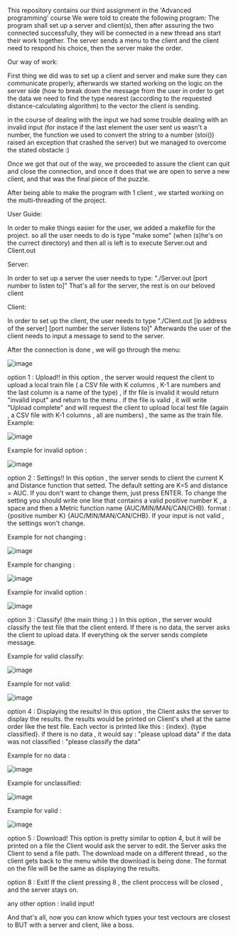 This repository contains our third assignment in the 'Advanced programming' course
We were told to create the following program:
The program shall set up a server and client(s), then after assuring the two connected successfully, they will be connected in a new thread ans start their work together. The server sends a menu to the client and the client need to respond his choice, then the server make the order.


Our way of work:

First thing we did was to set up a client and server and make sure they can communicate properly, afterwards we started working on the logic on the server side (how to break down the message from the user in order to get the data we need to find the type nearest (according to the requested distance-calculating algorithm) to the vector the client is sending.

in the course of dealing with the input we had some trouble dealing with an invalid input (for instace if the last element the user sent us wasn't a number, the function we used to convert the string to a number (stoi()) raised an exception that crashed the server) but we managed to overcome the stated obstacle :)

Once we got that out of the way, we proceeded to assure the client can quit and close the connection, and once it does that we are open to serve a new client, and that was the final piece of the puzzle.

After being able to make the program with 1 client , we started working on the multi-threading of the project.

User Guide:

In order to make things easier for the user, we added a makefile for the project. so all the user needs to do is type "make some" (when (s)he's on the currect directory) and then all is left is to execute Server.out and Client.out

Server:

In order to set up a server the user needs to type: "./Server.out [port number to listen to]" That's all for the server, the rest is on our beloved client

Client:

In order to set up the client, the user needs to type "./Client.out [ip address of the server] [port number the server listens to]" Afterwards the user of the client needs to input a message to send to the server.

After the connection is done , we will go through the menu:

![image](https://user-images.githubusercontent.com/118102450/214791213-26bc17dc-68a1-4569-bc94-299afe72275d.png)

option 1 : Upload!!
in this option , the server would request the client to upload a local train file ( a CSV file with K columns , K-1 are numbers and the last column is a name of the type) , if thr file is invalid it would return "invalid input" and return to the menu . if the file is valid , it will write "Upload complete" and will request the client to upload local test file (again ,  a CSV file with K-1 columns , all are numbers) , the same as the train file.
Example:

![image](https://user-images.githubusercontent.com/118102450/214792662-3090db21-a10e-4e44-bfe2-5673df0d939f.png)

Example for invalid option :

![image](https://user-images.githubusercontent.com/118102450/214793000-782a3d71-afd1-448c-b517-2a393f374904.png)

option 2 : Settings!!
In this option , the server sends to client the current K and Distance function that setted. The default setting are K=5 and distance = AUC.
If you don't want to change them, just press ENTER. To change the setting you should write one line that contains a valid positive number K , a space and then a Metric function name (AUC/MIN/MAN/CAN/CHB). format : {positive number K} {AUC/MIN/MAN/CAN/CHB}. If your input is not valid , the settings won't change.

Example for not changing :

![image](https://user-images.githubusercontent.com/118102450/214794332-6c7e5252-d099-49f3-9640-ee405e650c80.png)

Example for changing :

![image](https://user-images.githubusercontent.com/118102450/214794508-bd63e1bd-f07c-4ccf-9faf-61c1b5b1526e.png)

Example for invalid option :

![image](https://user-images.githubusercontent.com/118102450/214794655-d93622d5-b64d-4da2-a2ee-c2eb4b4aa5aa.png)

option 3 : Classify! (the main thing :) )
In this option , the server would classify the test file that the client enterd. If there is no data, the server asks the client to upload data.
If everything ok the server sends complete message.

Example for valid classify:

![image](https://user-images.githubusercontent.com/118102450/214795485-4eba43a8-8cb2-4e10-861f-f07555477c56.png)

Example for not valid:

![image](https://user-images.githubusercontent.com/118102450/214795637-d1231081-3146-435b-a223-9c98022a8440.png)

option 4 : Displaying the results!
In this option , the Client asks the server to display the results. the results would be printed on Client's shell at the same order like the test file.
Each vector is printed like this : {index}. {type classified}.
if there is no data , it would say : "please upload data"
if the data was not classified : "please classify the data"

Example for no data : 

![image](https://user-images.githubusercontent.com/118102450/214797046-c715d876-bb80-4c43-84a2-89dc8d6c6f64.png)

Example for unclassified:

![image](https://user-images.githubusercontent.com/118102450/214797183-944f825b-84c8-4cd4-add7-0de716fa8d86.png)

Example for valid :

![image](https://user-images.githubusercontent.com/118102450/214797263-ebb47306-9b43-41b9-abe0-7e104e956a9d.png)

option 5 : Download!
This option is pretty similar to option 4, but it will be printed on a file the Client would ask the server to edit.
the Server asks the Client to send a file path.
The download made on a different thread , so the client gets back to the menu while the download is being done.
The format on the file will be the same as displaying the results.

option 8 : Exit!
If the client pressing 8 , the client proccess will be closed , and the server stays on.

any other option : inalid input!

And that's all, now you can know which types your test vectours are closest to BUT with a server and client, like a boss.

